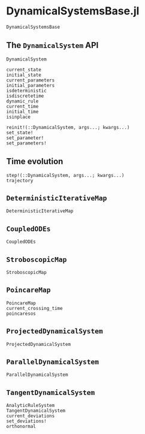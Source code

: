 # DynamicalSystemsBase.jl

```@docs
DynamicalSystemsBase
```

## The `DynamicalSystem` API

```@docs
DynamicalSystem
```

```@docs
current_state
initial_state
current_parameters
initial_parameters
isdeterministic
isdiscretetime
dynamic_rule
current_time
initial_time
isinplace
```

```@docs
reinit!(::DynamicalSystem, args...; kwargs...)
set_state!
set_parameter!
set_parameters!
```

## Time evolution
```@docs
step!(::DynamicalSystem, args...; kwargs...)
trajectory
```

## `DeterministicIterativeMap`
```@docs
DeterministicIterativeMap
```

## `CoupledODEs`
```@docs
CoupledODEs
```

## `StroboscopicMap`
```@docs
StroboscopicMap
```

## `PoincareMap`
```@docs
PoincareMap
current_crossing_time
poincaresos
```

## `ProjectedDynamicalSystem`
```@docs
ProjectedDynamicalSystem
```

## `ParallelDynamicalSystem`
```@docs
ParallelDynamicalSystem
```

## `TangentDynamicalSystem`
```@docs
AnalyticRuleSystem
TangentDynamicalSystem
current_deviations
set_deviations!
orthonormal
```